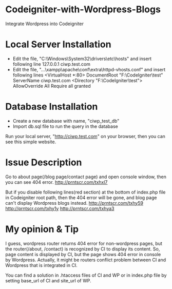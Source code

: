 # Codeigniter-with-Wordpress-Blogs
Integrate Wordpress into Codeigniter

# Local Server Installation
- Edit the file, "C:\Windows\System32\drivers\etc\hosts" and insert following line
127.0.0.1		ciwp.test.com
- Edit the file, "...\xampp\apache\conf\extra\httpd-vhosts.conf" and insert following lines
<VirtualHost *:80>
    DocumentRoot "F:\CodeIgniter\test"
    ServerName ciwp.test.com
    <Directory "F:\CodeIgniter\test">
        AllowOverride All
        Require all granted
    </Directory>
</VirtualHost>

# Database Installation
- Create a new database with name, "ciwp_test_db"
- Import db.sql file to run the query in the database

Run your local server, "http://ciwp.test.com" on your browser, then you can see this simple website.

# Issue Description
Go to about page(/blog page/contact page) and open console window, then you can see 404 error.
http://prntscr.com/txhxl7

But if you disable following lines(red section) at the bottom of index.php file in Codeigniter root path, then the 404 error will be gone, and blog page can't display Wordpress blogs instead.
http://prntscr.com/txhy59
http://prntscr.com/txhy1y
http://prntscr.com/txhya3

# My opinion & Tip
I guess, wordpress router returns 404 error for non-wordpress pages, but the router(/about, /contact) is recognized by CI to display its content.
So, page content is displayed by CI, but the page shows 404 error in console by Wordpress.
Actually, it might be routers conflict problem between CI and Wordpress that is integrated in CI.

You can find a solution in .htaccess files of CI and WP
or in index.php file by setting base_url of CI and site_url of WP.
